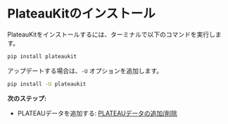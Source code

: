 # PlateauKitのインストール

PlateauKitをインストールするには、ターミナルで以下のコマンドを実行します。

```bash
pip install plateaukit
```

アップデートする場合は、`-U` オプションを追加します。

```bash
pip install -U plateaukit
```

**次のステップ:**

- PLATEAUデータを追加する: [PLATEAUデータの追加/削除](cli/setup.md)
